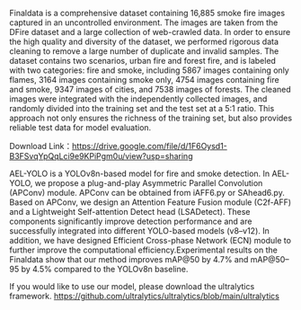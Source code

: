 Finaldata is a comprehensive dataset containing 16,885 smoke fire images captured in an uncontrolled environment. The images are taken from the DFire dataset and a large collection of web-crawled data. In order to ensure the high quality and diversity of the dataset, we performed rigorous data cleaning to remove a large number of duplicate and invalid samples. The dataset contains two scenarios, urban fire and forest fire, and is labeled with two categories: fire and smoke, including 5867 images containing only flames, 3164 images containing smoke only, 4754 images containing fire and smoke, 9347 images of cities, and 7538 images of forests. The cleaned images were integrated with the independently collected images, and randomly divided into the training set and the test set at a 5:1 ratio.  This approach not only ensures the richness of the training set, but also provides reliable test data for model evaluation.

Download Link：https://drive.google.com/file/d/1F6Oysd1-B3FSvqYpQqLci9e9KPiPgm0u/view?usp=sharing

AEL-YOLO is a YOLOv8n-based model for fire and smoke detection. In AEL-YOLO, we propose a plug-and-play Asymmetric Parallel Convolution (APConv) module. APConv can be obtained from iAFF6.py or SAhead6.py. Based on APConv, we design an Attention Feature Fusion module (C2f-AFF) and a Lightweight Self-attention Detect head (LSADetect). These components significantly improve detection performance and are successfully integrated into different YOLO-based models (v8–v12). In addition, we have designed Efficient Cross-phase Network (ECN) module to further improve the computational efficiency.Experimental results on the Finaldata show that our method improves mAP@50 by 4.7% and mAP@50–95 by 4.5% compared to the YOLOv8n baseline. 

If you would like to use our model, please download the ultralytics framework. https://github.com/ultralytics/ultralytics/blob/main/ultralytics
